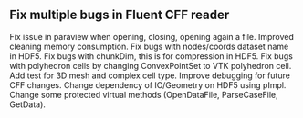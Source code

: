 ## Fix multiple bugs in Fluent CFF reader

Fix issue in paraview when opening, closing, opening again a file. Improved cleaning memory consumption. Fix bugs with nodes/coords dataset name in HDF5.
Fix bugs with chunkDim, this is for compression in HDF5. Fix bugs with polyhedron cells by changing ConvexPointSet to VTK polyhedron cell.
Add test for 3D mesh and complex cell type. Improve debugging for future CFF changes. Change dependency of IO/Geometry on HDF5 using pImpl.
Change some protected virtual methods (OpenDataFile, ParseCaseFile, GetData).
